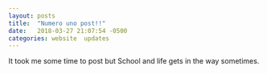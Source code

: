 ```yaml
---
layout: posts
title:  "Numero uno post!!"
date:   2018-03-27 21:07:54 -0500
categories: website  updates
---
```



It took me some time to post but School and life gets in the way sometimes.


